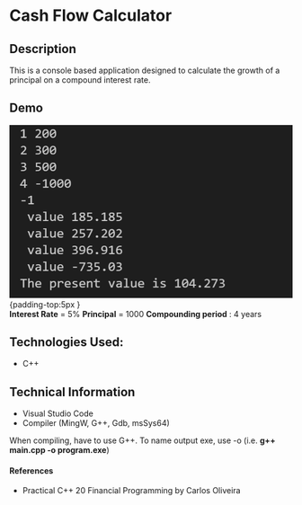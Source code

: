 # Cash Flow Calculator

## Description
This is a console based application designed to calculate the growth of a principal on a compound interest rate.



## Demo

 ![](https://github.com/360Appz/Programming/blob/main/Financial%20Programming/Cash%20Flow%20Calculator/Demo/Result.PNG) {padding-top:5px } 
 <br>
 **Interest Rate** = 5% **Principal** = 1000 **Compounding period** : 4 years 




## Technologies Used:
* C++

## Technical Information
* Visual Studio Code
* Compiler (MingW, G++, Gdb, msSys64)

When compiling, have to use G++. To name output exe, use -o (i.e. **g++ main.cpp -o program.exe**)

#### **References**
* Practical C++ 20 Financial Programming by Carlos Oliveira



